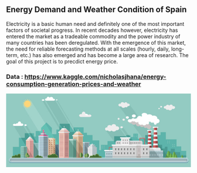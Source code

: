 ## Energy Demand and Weather Condition of Spain

Electricity is a basic human need and definitely one of the most important factors of societal progress. In recent decades however, electricity has entered the market as a tradeable commodity and the power industry of many countries has been deregulated. With the emergence of this market, the need for reliable forecasting methods at all scales (hourly, daily, long-term, etc.) has also emerged and has become a large area of research. The goal of this project is to precdict energy price.

### Data : https://www.kaggle.com/nicholasjhana/energy-consumption-generation-prices-and-weather

![](image/energydemand.jpg)
